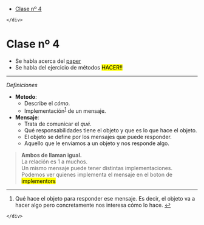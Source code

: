 <!DOCTYPE html>
<html>

<head>
  <meta charset="utf-8">
  <meta name="viewport" content="width=device-width, initial-scale=1.0">
  <title>Clase IV</title>
  <link rel="stylesheet" href="https://stackedit.io/style.css" />
</head>

<body class="stackedit">
  <div class="stackedit__left">
    <div class="stackedit__toc">
      
<ul>
<li><a href="#clase-nº-4">Clase nº 4</a></li>
</ul>

    </div>
  </div>
  <div class="stackedit__right">
    <div class="stackedit__html">
      <h1 id="clase-nº-4">Clase nº 4</h1>
<ul>
<li>Se habla acerca del <a href="https://algoritmos-iii.github.io/bibliografia/no-silver-bullet.pdf">paper</a></li>
<li>Se habla del ejercicio de métodos <mark>HACER!!</mark></li>
</ul>
<hr>
<p><em>Definiciones</em></p>
<ul>
<li><strong>Metodo</strong>:
<ul>
<li>Describe el <em>cómo</em>.</li>
<li>Implementación<sup class="footnote-ref"><a href="#fn1" id="fnref1">1</a></sup> de un mensaje.</li>
</ul>
</li>
<li><strong>Mensaje</strong>:
<ul>
<li>Trata de comunicar el <em>qué</em>.</li>
<li>Qué responsabilidades tiene el objeto y que es lo que hace el objeto.</li>
<li>El objeto se define por los mensajes que puede responder.</li>
<li>Aquello que le enviamos a un objeto y nos responde algo.</li>
</ul>
</li>
</ul>
<blockquote>
<p><strong>Ambos de llaman igual.</strong><br>
La relación es 1 a muchos.<br>
Un mismo mensaje puede tener distintas implementaciones.<br>
Podemos ver quienes implementa el mensaje en el boton de <mark>implementors</mark></p>
</blockquote>
<hr class="footnotes-sep">
<section class="footnotes">
<ol class="footnotes-list">
<li id="fn1" class="footnote-item"><p>Qué hace el objeto para responder ese mensaje. Es decir, el objeto va a hacer algo pero concretamente nos interesa cómo lo hace. <a href="#fnref1" class="footnote-backref">↩︎</a></p>
</li>
</ol>
</section>

    </div>
  </div>
</body>

</html>
